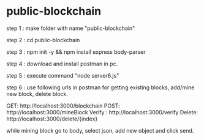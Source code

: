 # public-blockchain

step 1 : make folder with name "public-blockchain"

step 2 : cd public-blockchain

step 3 : npm init -y && npm install express body-parser

step 4 : download and install postman in pc.

step 5 : execute command "node server6.js"

step 6 : use following urls in postman for getting existing blocks, add/mine new block, delete block.

GET: http://localhost:3000/blockchain
POST: http://localhost:3000/mineBlock
Verify : http://localhost:3000/verify
Delete: http://localhost:3000/delete/{index}

while mining block go to body, select json, add new object and click send.
